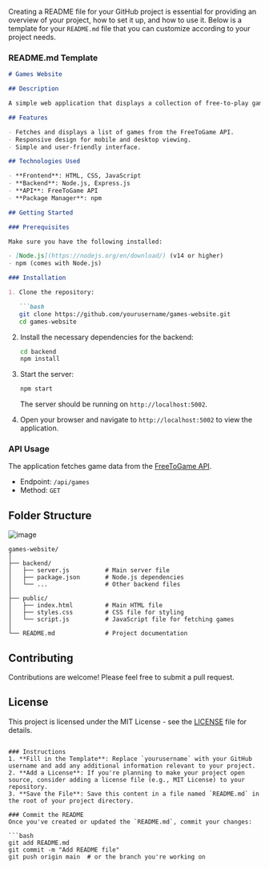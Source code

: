Creating a README file for your GitHub project is essential for providing an overview of your project, how to set it up, and how to use it. Below is a template for your `README.md` file that you can customize according to your project needs.

### README.md Template

```markdown
# Games Website

## Description

A simple web application that displays a collection of free-to-play games using the FreeToGame API. The application features a responsive design inspired by gaming platforms like Steam.

## Features

- Fetches and displays a list of games from the FreeToGame API.
- Responsive design for mobile and desktop viewing.
- Simple and user-friendly interface.

## Technologies Used

- **Frontend**: HTML, CSS, JavaScript
- **Backend**: Node.js, Express.js
- **API**: FreeToGame API
- **Package Manager**: npm

## Getting Started

### Prerequisites

Make sure you have the following installed:

- [Node.js](https://nodejs.org/en/download/) (v14 or higher)
- npm (comes with Node.js)

### Installation

1. Clone the repository:

   ```bash
   git clone https://github.com/yourusername/games-website.git
   cd games-website
   ```

2. Install the necessary dependencies for the backend:

   ```bash
   cd backend
   npm install
   ```

3. Start the server:

   ```bash
   npm start
   ```

   The server should be running on `http://localhost:5002`.

4. Open your browser and navigate to `http://localhost:5002` to view the application.

### API Usage

The application fetches game data from the [FreeToGame API](https://www.freetogame.com/api-docs).

- Endpoint: `/api/games`
- Method: `GET`

## Folder Structure
![image](https://github.com/user-attachments/assets/7c926d43-4e5c-4620-bbe6-9fc5ea36b6f4)


```
games-website/
│
├── backend/
│   ├── server.js          # Main server file
│   ├── package.json       # Node.js dependencies
│   └── ...                # Other backend files
│
├── public/
│   ├── index.html         # Main HTML file
│   ├── styles.css         # CSS file for styling
│   └── script.js          # JavaScript file for fetching games
│
└── README.md              # Project documentation
```

## Contributing

Contributions are welcome! Please feel free to submit a pull request.

## License

This project is licensed under the MIT License - see the [LICENSE](LICENSE) file for details.
```

### Instructions
1. **Fill in the Template**: Replace `yourusername` with your GitHub username and add any additional information relevant to your project.
2. **Add a License**: If you're planning to make your project open source, consider adding a license file (e.g., MIT License) to your repository.
3. **Save the File**: Save this content in a file named `README.md` in the root of your project directory.

### Commit the README
Once you've created or updated the `README.md`, commit your changes:

```bash
git add README.md
git commit -m "Add README file"
git push origin main  # or the branch you're working on
```

